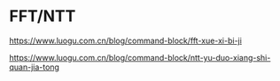 # FFT/NTT

<https://www.luogu.com.cn/blog/command-block/fft-xue-xi-bi-ji>

<https://www.luogu.com.cn/blog/command-block/ntt-yu-duo-xiang-shi-quan-jia-tong>
